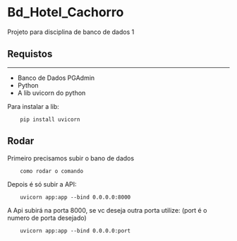 # Bd_Hotel_Cachorro
Projeto para disciplina de banco de dados 1

## Requistos
---

- Banco de Dados PGAdmin
- Python
- A lib uvicorn do python

Para instalar a lib:
```shell
    pip install uvicorn
```

## Rodar

Primeiro precisamos subir o bano de dados

```
    como rodar o comando
```

Depois é só subir a API:

```shell
    uvicorn app:app --bind 0.0.0.0:8000
```

A Api subirá na porta 8000, se vc deseja outra porta utilize: (port é o numero de porta desejado)

```shell
    uvicorn app:app --bind 0.0.0.0:port
```
